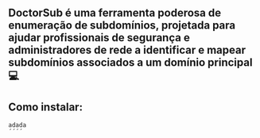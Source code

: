 ## DoctorSub é uma ferramenta poderosa de enumeração de subdomínios, projetada para ajudar profissionais de segurança e administradores de rede a identificar e mapear subdomínios associados a um domínio principal💻
## Como instalar:
````
adada
´´´´
